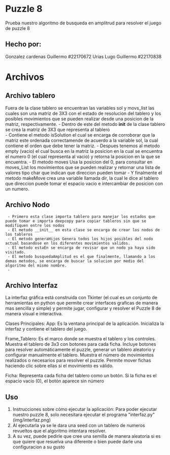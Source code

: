
# Puzzle 8 

Prueba nuestro algoritmo de busqueda en amplitrud para resolver el juego de puzzle 8
## Hecho por:
Gonzalez cardenas Guillermo #22170672
Urias Lugo Guillermo #22170838

# Archivos
 ## Archivo tablero
 Fuera de la clase tablero se encuentran las variables sol y movs_list las cuales son una matriz de 3X3 con el estado de resolucion del tablero y los posibles movimientos que se pueden realizar desde una posicion de la matriz, respectivamente.
    - Dentro de este del metodo __init__ de la clase tablero se crea la matriz de 3X3 que representa al tablero  
    - Contiene el metodo isSolution el cual se encarga de corroborar que la matriz este ordenada correctamende de acuerdo a la variable sol, la cual contiene el orden que debe tener la matriz.
    - Despues tenemos al metodo empty (vacio) el cual busca en la matriz la posicion en la cual se encuentra el numero 0 (el cual representa al vacio) y retorna la posicion en la que se encuentra.
    - El metodo moves Usa la posicion del 0, para consultar en moves_List los movimientos que se pueden realizar y retornar una lista de valores tipo char que indican que direccion pueden tomar
    - Y finalmente el metodo makeMove crea una variable llamada dir, la cual le dice al tablero que direccion puede tomar el espacio vacio e intercambiar de posicion con un numero.
 ## Archivo Nodo
     - Primero esta clase importa tablero para manejar los estados que puede tomar e importa deepcopy para copiar tableros sin que se modifiquen entre los nodos 
     - El metodo __init__ en esta clase se encarga de crear los nodos de los tableros 
     - El metodo generaHijos Genera todos los hijos posibles del nodo actual basandose en los diferentes movimientos validos.
     - El metodo estaEn se encarga de revisar que un nodo ya haya sido visitado.
     - El metodo busquedaAmplitud es el que finalmente, llamando a los demas metodos, se encarga de buscar la solucion por medio del algoritmo del mismo nombre. 
     - 
 ## Archivo Interfaz 
  La interfaz gráfica está construida con Tkinter (el cual es un conjunto de herramientas en python que permite crear interfaces graficas de manera mas sencilla y simple) y permite jugar, configurar y resolver el Puzzle 8 de manera visual e interactiva.
  
  Clases Principales:
  App: Es la ventana principal de la aplicación. Inicializa la interfaz y contiene el tablero del juego.
  
  Frame_Tablero: Es el marco donde se muestra el tablero y los controles.
      Muestra el tablero de 3x3 con botones para cada ficha.
      Incluye botones para resolver automáticamente el puzzle, generar un tablero aleatorio y configurar manualmente el tablero.
      Muestra el número de movimientos realizados o necesarios para resolver el puzzle.
      Permite mover fichas haciendo clic sobre ellas si el movimiento es válido.
  
  Ficha: Representa cada ficha del tablero como un botón. Si la ficha es el espacio vacío (0), el botón aparece sin número
   
## Uso
1. Instrucciones sobre cómo ejecutar la aplicación:
    Para poder ejecutar nuestro puzzle 8, solo necesitara ejecutar el programa "interfaz.py"
   (img/interfaz.png)
3. Al ejecutarla ya se le dara una seed con un tablero de numeros revueltos que el algoritmo intentara resolver.
4. A su vez, puede pedirle que cree una semilla de manera aleatoria si es que quiere que resuelva una diferente o bien
   puede darle una configuracion a su gusto 





